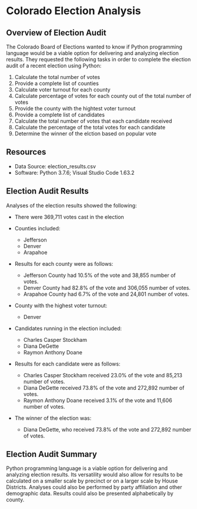 # Colorado Election Analysis

## Overview of Election Audit
The Colorado Board of Elections wanted to know if Python programming language would be a viable option for delivering and analyzing election results.  They requested the following tasks in order to complete the election audit of a recent election using Python:

1.  Calculate the total number of votes
2.  Provide a complete list of counties
3.  Calculate voter turnout for each county
4.  Calculate percentage of votes for each county out of the total number of votes
5.  Provide the county with the hightest voter turnout
6.  Provide a complete list of candidates
7.  Calculate the total number of votes that each candidate received
8.  Calculate the percentage of the total votes for each candidate
9.  Determine the winner of the elction based on popular vote

## Resources
-  Data Source:  election_results.csv
-  Software: Python 3.7.6; Visual Studio Code 1.63.2

## Election Audit Results
Analyses of the election results showed the following:
- There were 369,711 votes cast in the election

- Counties included:
    - Jefferson
    - Denver
    - Arapahoe

- Results for each county were as follows:
    - Jefferson County had 10.5% of the vote and 38,855 number of votes.
    - Denver County had 82.8% of the vote and 306,055 number of votes.
    - Arapahoe County had 6.7% of the vote and 24,801 number of votes.

- County with the highest voter turnout:
    - Denver

- Candidates running in the election included:
    - Charles Casper Stockham
    - Diana DeGette
    - Raymon Anthony Doane

- Results for each candidate were as follows:
    - Charles Casper Stockham received 23.0% of the vote and 85,213 number of votes.
    - Diana DeGette received 73.8% of the vote and 272,892 number of votes.
    - Raymon Anthony Doane received 3.1% of the vote and 11,606 number of votes.

- The winner of the election was:
    - Diana DeGette, who received 73.8% of the vote and 272,892 number of votes.

## Election Audit Summary
Python programming language is a viable option for delivering and analyzing election results. Its versatility would also allow for results to be calculated on a smaller scale by precinct or on a larger scale by House Districts.  Analyses could also be performed by party affiliation and other demographic data.  Results could also be presented alphabetically by county.

